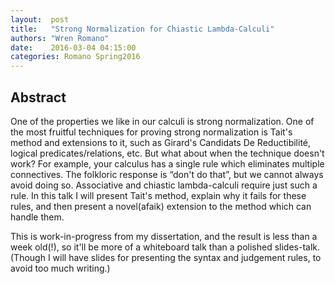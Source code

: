 ```yaml
--- 
layout:  post 
title:   "Strong Normalization for Chiastic Lambda-Calculi"
authors: "Wren Romano" 
date:    2016-03-04 04:15:00 
categories: Romano Spring2016
--- 
```


## Abstract

One of the properties we like in our calculi is strong normalization. One of the
most fruitful techniques for proving strong normalization is Tait's method and
extensions to it, such as Girard's Candidats De Reductibilité, logical
predicates/relations, etc. But what about when the technique doesn't work? For
example, your calculus has a single rule which eliminates multiple connectives.
The folkloric response is “don't do that”, but we cannot always avoid doing so.
Associative and chiastic lambda-calculi require just such a rule. In this talk I
will present Tait's method, explain why it fails for these rules, and then
present a novel(afaik) extension to the method which can handle them.

This is work-in-progress from my dissertation, and the result is less than a
week old(!), so it'll be more of a whiteboard talk than a polished slides-talk.
(Though I will have slides for presenting the syntax and judgement rules, to
avoid too much writing.)


